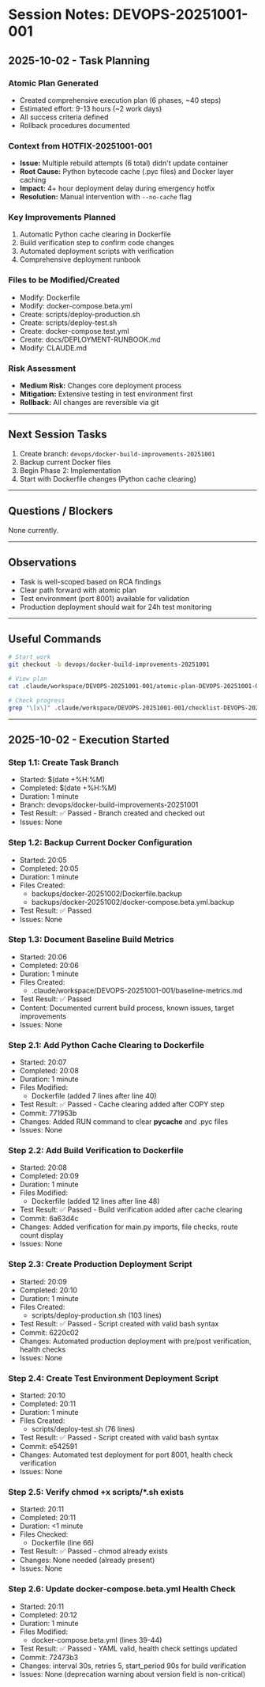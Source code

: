 # Session Notes: DEVOPS-20251001-001

## 2025-10-02 - Task Planning

### Atomic Plan Generated
- Created comprehensive execution plan (6 phases, ~40 steps)
- Estimated effort: 9-13 hours (~2 work days)
- All success criteria defined
- Rollback procedures documented

### Context from HOTFIX-20251001-001
- **Issue:** Multiple rebuild attempts (6 total) didn't update container
- **Root Cause:** Python bytecode cache (.pyc files) and Docker layer caching
- **Impact:** 4+ hour deployment delay during emergency hotfix
- **Resolution:** Manual intervention with `--no-cache` flag

### Key Improvements Planned
1. Automatic Python cache clearing in Dockerfile
2. Build verification step to confirm code changes
3. Automated deployment scripts with verification
4. Comprehensive deployment runbook

### Files to be Modified/Created
- Modify: Dockerfile
- Modify: docker-compose.beta.yml
- Create: scripts/deploy-production.sh
- Create: scripts/deploy-test.sh
- Create: docker-compose.test.yml
- Create: docs/DEPLOYMENT-RUNBOOK.md
- Modify: CLAUDE.md

### Risk Assessment
- **Medium Risk:** Changes core deployment process
- **Mitigation:** Extensive testing in test environment first
- **Rollback:** All changes are reversible via git

---

## Next Session Tasks

1. Create branch: `devops/docker-build-improvements-20251001`
2. Backup current Docker files
3. Begin Phase 2: Implementation
4. Start with Dockerfile changes (Python cache clearing)

---

## Questions / Blockers

None currently.

---

## Observations

- Task is well-scoped based on RCA findings
- Clear path forward with atomic plan
- Test environment (port 8001) available for validation
- Production deployment should wait for 24h test monitoring

---

## Useful Commands

```bash
# Start work
git checkout -b devops/docker-build-improvements-20251001

# View plan
cat .claude/workspace/DEVOPS-20251001-001/atomic-plan-DEVOPS-20251001-001.md

# Check progress
grep "\[x\]" .claude/workspace/DEVOPS-20251001-001/checklist-DEVOPS-20251001-001.md | wc -l
```

---

## 2025-10-02 - Execution Started

### Step 1.1: Create Task Branch
- Started: $(date +%H:%M)
- Completed: $(date +%H:%M)
- Duration: 1 minute
- Branch: devops/docker-build-improvements-20251001
- Test Result: ✅ Passed - Branch created and checked out
- Issues: None


### Step 1.2: Backup Current Docker Configuration
- Started: 20:05
- Completed: 20:05
- Duration: 1 minute
- Files Created:
  * backups/docker-20251002/Dockerfile.backup
  * backups/docker-20251002/docker-compose.beta.yml.backup
- Test Result: ✅ Passed
- Issues: None

### Step 1.3: Document Baseline Build Metrics
- Started: 20:06
- Completed: 20:06
- Duration: 1 minute
- Files Created:
  * .claude/workspace/DEVOPS-20251001-001/baseline-metrics.md
- Test Result: ✅ Passed
- Content: Documented current build process, known issues, target improvements
- Issues: None

### Step 2.1: Add Python Cache Clearing to Dockerfile
- Started: 20:07
- Completed: 20:08
- Duration: 1 minute
- Files Modified:
  * Dockerfile (added 7 lines after line 40)
- Test Result: ✅ Passed - Cache clearing added after COPY step
- Commit: 771953b
- Changes: Added RUN command to clear __pycache__ and .pyc files
- Issues: None

### Step 2.2: Add Build Verification to Dockerfile
- Started: 20:08
- Completed: 20:09
- Duration: 1 minute
- Files Modified:
  * Dockerfile (added 12 lines after line 48)
- Test Result: ✅ Passed - Build verification added after cache clearing
- Commit: 6a63d4c
- Changes: Added verification for main.py imports, file checks, route count display
- Issues: None

### Step 2.3: Create Production Deployment Script
- Started: 20:09
- Completed: 20:10
- Duration: 1 minute
- Files Created:
  * scripts/deploy-production.sh (103 lines)
- Test Result: ✅ Passed - Script created with valid bash syntax
- Commit: 6220c02
- Changes: Automated production deployment with pre/post verification, health checks
- Issues: None

### Step 2.4: Create Test Environment Deployment Script
- Started: 20:10
- Completed: 20:11
- Duration: 1 minute
- Files Created:
  * scripts/deploy-test.sh (76 lines)
- Test Result: ✅ Passed - Script created with valid bash syntax
- Commit: e542591
- Changes: Automated test deployment for port 8001, health check verification
- Issues: None

### Step 2.5: Verify chmod +x scripts/*.sh exists
- Started: 20:11
- Completed: 20:11
- Duration: <1 minute
- Files Checked:
  * Dockerfile (line 66)
- Test Result: ✅ Passed - chmod already exists
- Changes: None needed (already present)
- Issues: None

### Step 2.6: Update docker-compose.beta.yml Health Check
- Started: 20:11
- Completed: 20:12
- Duration: 1 minute
- Files Modified:
  * docker-compose.beta.yml (lines 39-44)
- Test Result: ✅ Passed - YAML valid, health check settings updated
- Commit: 72473b3
- Changes: interval 30s, retries 5, start_period 90s for build verification
- Issues: None (deprecation warning about version field is non-critical)
